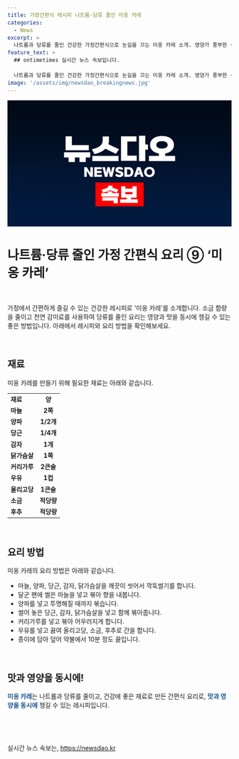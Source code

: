 ```yaml
---
title: 가정간편식 레시피 나트륨·당류 줄인 미옹 카레
categories:
  - News
excerpt: >
  나트륨과 당류를 줄인 건강한 가정간편식으로 눈길을 끄는 미옹 카레 소개. 영양가 풍부한 식재료를 활용하여 쉽게 요리할 수 있어 바쁜 현대인들에게 이상적. 건강과 편리함을 동시에 누릴 수 있는 레시피를 소개하며, 가정간편식의 새로운 지평을 열었다.
feature_text: >
  ## ontimetimes 실시간 뉴스 속보입니다.

  나트륨과 당류를 줄인 건강한 가정간편식으로 눈길을 끄는 미옹 카레 소개. 영양가 풍부한 식재료를 활용하여 쉽게 요리할 수 있어 바쁜 현대인들에게 이상적. 건강과 편리함을 동시에 누릴 수 있는 레시피를 소개하며, 가정간편식의 새로운 지평을 열었다.
image: '/assets/img/newsdao_breakingnews.jpg'
---
```


<p><img src="/assets/img/newsdao_breakingnews.jpg" alt="ontimetimes 속보" /></p>

<h1>나트륨·당류 줄인 가정 간편식 요리 ⑨ ‘미옹 카레’</h1>

<p data-ke-size="size16">&nbsp;</p>

<p>가정에서 간편하게 즐길 수 있는 건강한 레시피로 '미옹 카레'를 소개합니다. 소금 함량을 줄이고 천연 감미료를 사용하여 당류를 줄인 요리는 영양과 맛을 동시에 챙길 수 있는 좋은 방법입니다. 아래에서 레시피와 요리 방법을 확인해보세요. </p>

<p data-ke-size="size16">&nbsp;</p>

<h2 data-ke-size="size26">재료</h2>

<p data-ke-size="size16">미옹 카레를 만들기 위해 필요한 재료는 아래와 같습니다.</p>

<table>
  <tr>
    <td style="text-align: left; height: 17px;"><b>재료</b></td>
    <td style="text-align: center; height: 17px;"><b>양</b></td>
  </tr>
  <tr>
    <td style="text-align: left; height: 17px;"><b>마늘</b></td>
    <td style="text-align: center; height: 17px;"><b>2쪽</b></td>
  </tr>
  <tr>
    <td style="text-align: left; height: 17px;"><b>양파</b></td>
    <td style="text-align: center; height: 17px;"><b>1/2개</b></td>
  </tr>
  <tr>
    <td style="text-align: left; height: 17px;"><b>당근</b></td>
    <td style="text-align: center; height: 17px;"><b>1/4개</b></td>
  </tr>
  <tr>
    <td style="text-align: left; height: 17px;"><b>감자</b></td>
    <td style="text-align: center; height: 17px;"><b>1개</b></td>
  </tr>
  <tr>
    <td style="text-align: left; height: 17px;"><b>닭가슴살</b></td>
    <td style="text-align: center; height: 17px;"><b>1쪽</b></td>
  </tr>
  <tr>
    <td style="text-align: left; height: 17px;"><b>커리가루</b></td>
    <td style="text-align: center; height: 17px;"><b>2큰술</b></td>
  </tr>
  <tr>
    <td style="text-align: left; height: 17px;"><b>우유</b></td>
    <td style="text-align: center; height: 17px;"><b>1컵</b></td>
  </tr>
  <tr>
    <td style="text-align: left; height: 17px;"><b>올리고당</b></td>
    <td style="text-align: center; height: 17px;"><b>1큰술</b></td>
  </tr>
  <tr>
    <td style="text-align: left; height: 17px;"><b>소금</b></td>
    <td style="text-align: center; height: 17px;"><b>적당량</b></td>
  </tr>
  <tr>
    <td style="text-align: left; height: 17px;"><b>후추</b></td>
    <td style="text-align: center; height: 17px;"><b>적당량</b></td>
  </tr>
</table>

<p data-ke-size="size16">&nbsp;</p>

<h2 data-ke-size="size26">요리 방법</h2>

<p data-ke-size="size16">미옹 카레의 요리 방법은 아래와 같습니다.</p>

<ul>
  <li>마늘, 양파, 당근, 감자, 닭가슴살을 깨끗이 씻어서 깍둑썰기를 합니다.</li>
  <li>달군 팬에 썰은 마늘을 넣고 볶아 향을 내봅니다.</li>
  <li>양파를 넣고 투명해질 때까지 볶습니다.</li>
  <li>썰어 놓은 당근, 감자, 닭가슴살을 넣고 함께 볶아줍니다.</li>
  <li>커리가루를 넣고 볶아 어우러지게 합니다.</li>
  <li>우유를 넣고 끓여 올리고당, 소금, 후추로 간을 합니다.</li>
  <li>종이에 담아 덮어 약불에서 10분 정도 끓입니다.</li>
</ul>

<p data-ke-size="size16">&nbsp;</p>

<h2 data-ke-size="size26">맛과 영양을 동시에!</h2>

<p data-ke-size="size16"><b><span style="color: #1a5490;">미옹 카레</span></b>는 나트륨과 당류를 줄이고, 건강에 좋은 재료로 만든 간편식 요리로, <b><span style="color: #1a5490;">맛과 영양을 동시에</span></b> 챙길 수 있는 레시피입니다.</p>

<p data-ke-size="size16">&nbsp;</p>

<p data-ke-size="size16">&nbsp;</p>
실시간 뉴스 속보는, <a href="https://newsdao.kr" rel="dofollow">https://newsdao.kr</a>


